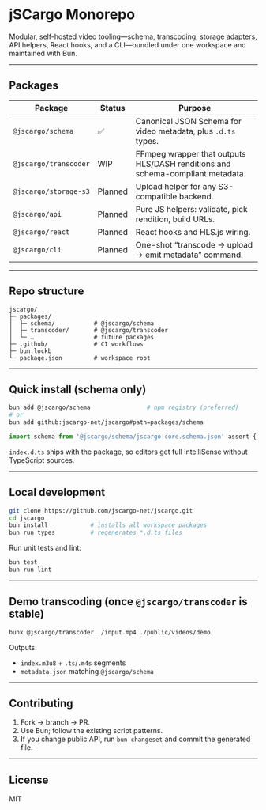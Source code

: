 # jSCargo Monorepo

Modular, self-hosted video tooling—schema, transcoding, storage adapters, API helpers, React hooks, and a CLI—bundled under one workspace and maintained with Bun.

---

## Packages

| Package               | Status  | Purpose                                                                        |
| --------------------- | ------- | ------------------------------------------------------------------------------ |
| `@jscargo/schema`     | ✅       | Canonical JSON Schema for video metadata, plus `.d.ts` types.                  |
| `@jscargo/transcoder` | WIP     | FFmpeg wrapper that outputs HLS/DASH renditions and schema-compliant metadata. |
| `@jscargo/storage-s3` | Planned | Upload helper for any S3-compatible backend.                                   |
| `@jscargo/api`        | Planned | Pure JS helpers: validate, pick rendition, build URLs.                         |
| `@jscargo/react`      | Planned | React hooks and HLS.js wiring.                                                 |
| `@jscargo/cli`        | Planned | One-shot “transcode → upload → emit metadata” command.                         |

---

## Repo structure

```
jscargo/
├─ packages/
│  ├─ schema/           # @jscargo/schema
│  ├─ transcoder/       # @jscargo/transcoder
│  └─ …                 # future packages
├─ .github/             # CI workflows
├─ bun.lockb
└─ package.json         # workspace root
```

---

## Quick install (schema only)

```bash
bun add @jscargo/schema                # npm registry (preferred)
# or
bun add github:jscargo-net/jscargo#path=packages/schema
```

```js
import schema from '@jscargo/schema/jscargo-core.schema.json' assert { type: 'json' };
```

`index.d.ts` ships with the package, so editors get full IntelliSense without TypeScript sources.

---

## Local development

```bash
git clone https://github.com/jscargo-net/jscargo.git
cd jscargo
bun install            # installs all workspace packages
bun run types          # regenerates *.d.ts files
```

Run unit tests and lint:

```bash
bun test
bun run lint
```

---

## Demo transcoding (once `@jscargo/transcoder` is stable)

```bash
bunx @jscargo/transcoder ./input.mp4 ./public/videos/demo
```

Outputs:

* `index.m3u8` + `.ts`/`.m4s` segments
* `metadata.json` matching `@jscargo/schema`

---

## Contributing

1. Fork → branch → PR.
2. Use Bun; follow the existing script patterns.
3. If you change public API, run `bun changeset` and commit the generated file.

---

## License

MIT
